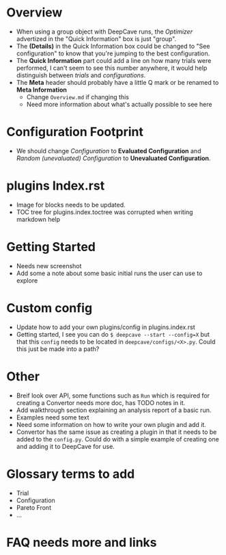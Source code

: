 # Overview
* When using a group object with DeepCave runs, the *Optimizer* advertized in the "Quick Information" box is just "group".
* The __(Details)__ in the Quick Information box could be changed to "See configuration" to know that you're jumping to the best configuration.
* The **Quick Information** part could add a line on how many trials were performed, I can't seem to see this number anywhere, it would help distinguish between _trials_ and _configurations_.
* The **Meta** header should probably have a little Q mark or be renamed to **Meta Information**
    * Change `Overview.md` if changing this
    * Need more information about what's actually possible to see here

# Configuration Footprint
* We should change *Configuration* to **Evaluated Configuration** and *Random (unevaluated) Configuration* to **Unevaluated Configuration**.

# plugins Index.rst
* Image for blocks needs to be updated.
* TOC tree for plugins.index.toctree was corrupted when writing markdown help

# Getting Started
* Needs new screenshot
* Add some a note about some basic initial runs the user can use to explore

# Custom config
* Update how to add your own plugins/config in plugins.index.rst
* Getting started, I see you can do `$ deepcave --start --config=X` but that this `config` needs to be located in `deepcave/configs/<X>.py`. Could this just be made into a path?

# Other
* Breif look over API, some functions such as `Run` which is required for creating a Convertor needs more doc, has TODO notes in it.
* Add walkthrough section explaining an analysis report of a basic run.
* Examples need some text
* Need some information on how to write your own plugin and add it.
* Convertor has the same issue as creating a plugin in that it needs to be added to the `config.py`. Could do with a simple example of creating one and adding it to DeepCave for use.

# Glossary terms to add
* Trial
* Configuration
* Pareto Front
* ...

# FAQ needs more and links

